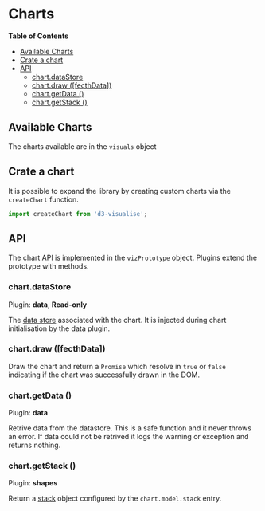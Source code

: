 # Charts

<!-- START doctoc generated TOC please keep comment here to allow auto update -->
<!-- DON'T EDIT THIS SECTION, INSTEAD RE-RUN doctoc TO UPDATE -->
**Table of Contents**

- [Available Charts](#available-charts)
- [Crate a chart](#crate-a-chart)
- [API](#api)
  - [chart.dataStore](#chartdatastore)
  - [chart.draw ([fecthData])](#chartdraw-fecthdata)
  - [chart.getData ()](#chartgetdata-)
  - [chart.getStack ()](#chartgetstack-)

<!-- END doctoc generated TOC please keep comment here to allow auto update -->

## Available Charts

The charts available are in the ``visuals`` object

## Crate a chart

It is possible to expand the library by creating custom charts via the ``createChart`` function.
```javascript
import createChart from 'd3-visualise';
```

## API

The chart API is implemented in the ``vizPrototype`` object. Plugins extend the
prototype with methods.

### chart.dataStore

Plugin: **data**, **Read-only**

The [data store][] associated with the chart. It is injected during chart initialisation by the data plugin.

### chart.draw ([fecthData])

Draw the chart and return a ``Promise`` which resolve in ``true`` or ``false`` indicating if the chart was
successfully drawn in the DOM.


### chart.getData ()

Plugin: **data**

Retrive data from the datastore. This is a safe function and it never throws an error. If data could not be retrived it logs the warning or exception and returns nothing.

### chart.getStack ()

Plugin: **shapes**

Return a [stack](https://github.com/d3/d3-shape#stacks) object configured by the ``chart.model.stack`` entry.


[data store]: ./data.md#data-store
